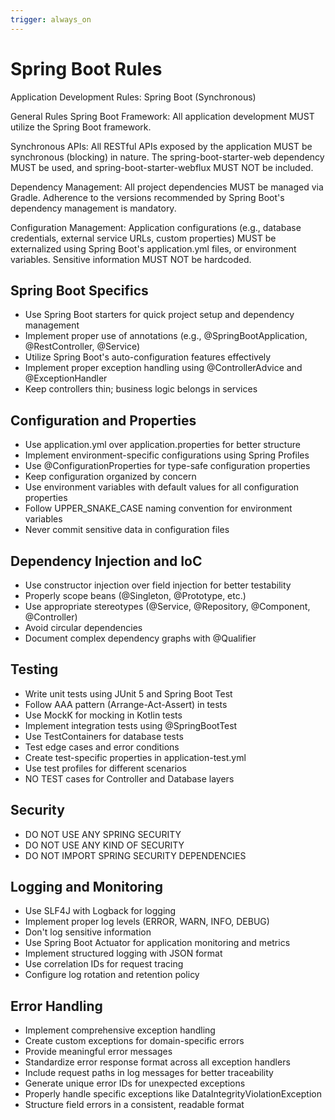 ```yaml
---
trigger: always_on
---
```


# Spring Boot Rules

Application Development Rules: Spring Boot (Synchronous)

General Rules
Spring Boot Framework: All application development MUST utilize the Spring Boot framework.

Synchronous APIs: All RESTful APIs exposed by the application MUST be synchronous (blocking) in nature. The spring-boot-starter-web dependency MUST be used, and spring-boot-starter-webflux MUST NOT be included.

Dependency Management: All project dependencies MUST be managed via Gradle. Adherence to the versions recommended by Spring Boot's dependency management is mandatory.

Configuration Management: Application configurations (e.g., database credentials, external service URLs, custom properties) MUST be externalized using Spring Boot's application.yml files, or environment variables. Sensitive information MUST NOT be hardcoded.


## Spring Boot Specifics
- Use Spring Boot starters for quick project setup and dependency management
- Implement proper use of annotations (e.g., @SpringBootApplication, @RestController, @Service)
- Utilize Spring Boot's auto-configuration features effectively
- Implement proper exception handling using @ControllerAdvice and @ExceptionHandler
- Keep controllers thin; business logic belongs in services

## Configuration and Properties
- Use application.yml over application.properties for better structure
- Implement environment-specific configurations using Spring Profiles
- Use @ConfigurationProperties for type-safe configuration properties
- Keep configuration organized by concern
- Use environment variables with default values for all configuration properties
- Follow UPPER_SNAKE_CASE naming convention for environment variables
- Never commit sensitive data in configuration files

## Dependency Injection and IoC
- Use constructor injection over field injection for better testability
- Properly scope beans (@Singleton, @Prototype, etc.)
- Use appropriate stereotypes (@Service, @Repository, @Component, @Controller)
- Avoid circular dependencies
- Document complex dependency graphs with @Qualifier

## Testing
- Write unit tests using JUnit 5 and Spring Boot Test
- Follow AAA pattern (Arrange-Act-Assert) in tests
- Use MockK for mocking in Kotlin tests
- Implement integration tests using @SpringBootTest
- Use TestContainers for database tests
- Test edge cases and error conditions
- Create test-specific properties in application-test.yml
- Use test profiles for different scenarios
- NO TEST cases for Controller and Database layers

## Security
- DO NOT USE ANY SPRING SECURITY
- DO NOT USE ANY KIND OF SECURITY
- DO NOT IMPORT SPRING SECURITY DEPENDENCIES

## Logging and Monitoring
- Use SLF4J with Logback for logging
- Implement proper log levels (ERROR, WARN, INFO, DEBUG)
- Don't log sensitive information
- Use Spring Boot Actuator for application monitoring and metrics
- Implement structured logging with JSON format
- Use correlation IDs for request tracing
- Configure log rotation and retention policy

## Error Handling
- Implement comprehensive exception handling
- Create custom exceptions for domain-specific errors
- Provide meaningful error messages
- Standardize error response format across all exception handlers
- Include request paths in log messages for better traceability
- Generate unique error IDs for unexpected exceptions
- Properly handle specific exceptions like DataIntegrityViolationException
- Structure field errors in a consistent, readable format